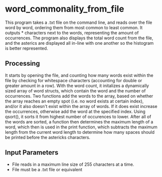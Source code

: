 # word_commonality_from_file
  This program takes a .txt file on the command line, and reads over the file word by word, ordering them from most common to least common. 
It outputs * characters next to the words, representing the amount of occurrences. The program also displays the total word count from the file, 
and the asterics are displayed all in-line with one another so the histogram is better represented.

## Processing
  It starts by opening the file, and counting how many words exist within the file by checking for whitespace characters (accounting for double 
or greater amount in a row). 
  With the word count, it initalizes a dynamically sized array of word structs, which contain the word and the number of occurrences. Two 
functions add the words to the array, based on whether the array reaches an empty spot (i.e. no word exists at certain index), and/or it also 
doesn't exist within the array of words. If it does exist increase the occurrences, otherwise add the word at the specified index. 
  Using qsort(), it sorts it from highest number of occurences to lower.
  After all of the words are sorted, a function then determines the maximum length of a word, which then is used in the print function, 
which subtracts the maximum length from the current word length to determine how many spaces should be printed before the astericks 
characters.

## Input Parameters
- File reads in a maximum line size of 255 characters at a time.
- File must be a .txt file or equivalent

